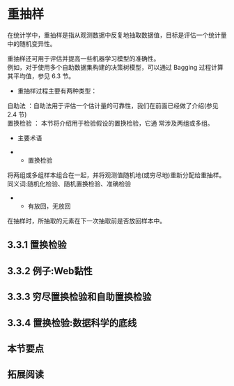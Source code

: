 #  重抽样

在统计学中，重抽样是指从观测数据中反复地抽取数据值，目标是评估一个统计量中的随机变异性。  

重抽样还可用于评估并提高一些机器学习模型的准确性。  
例如，对于使用多个自助数据集构建的决策树模型，可以通过 Bagging 过程计算其平均值，参见 6.3 节。  

* 重抽样过程主要有两种类型：  

自助法 ：自助法用于评估一个估计量的可靠性，我们在前面已经做了介绍(参见 2.4 节)  
置换检验 ： 本节将介绍用于检验假设的置换检验，它通 常涉及两组或多组。  

* 主要术语  

* * 置换检验  

将两组或多组样本组合在一起，并将观测值随机地(或穷尽地)重新分配给重抽样。 
同义词:随机化检验、随机置换检验、准确检验   

* * 有放回，无放回  

在抽样时，所抽取的元素在下一次抽取前是否放回样本中。  

## 3.3.1 置换检验

## 3.3.2 例子:Web黏性  

## 3.3.3 穷尽置换检验和自助置换检验

## 3.3.4 置换检验:数据科学的底线

## 本节要点

## 拓展阅读


